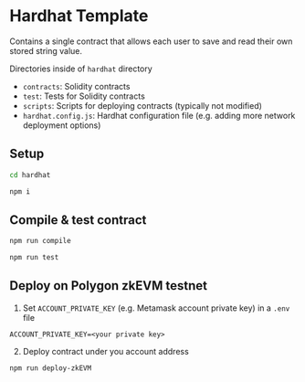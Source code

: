 # Hardhat Template

Contains a single contract that allows each user to save and read their own stored string value.

Directories inside of `hardhat` directory

-   `contracts`: Solidity contracts
-   `test`: Tests for Solidity contracts
-   `scripts`: Scripts for deploying contracts (typically not modified)
-   `hardhat.config.js`: Hardhat configuration file (e.g. adding more network deployment options)

## Setup

```bash
cd hardhat

npm i
```

## Compile & test contract

```bash
npm run compile

npm run test
```

## Deploy on Polygon zkEVM testnet

1. Set `ACCOUNT_PRIVATE_KEY` (e.g. Metamask account private key) in a `.env` file

```env
ACCOUNT_PRIVATE_KEY=<your private key>
```

2. Deploy contract under you account address

```bash
npm run deploy-zkEVM
```
